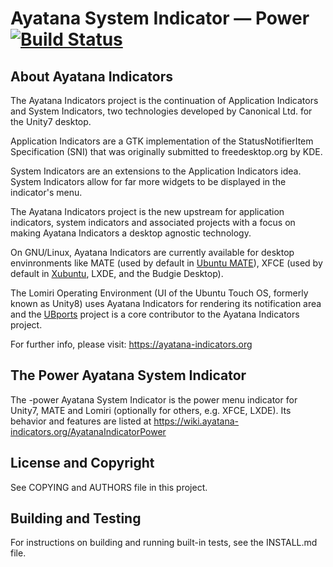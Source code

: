 # Ayatana System Indicator &mdash; Power [![Build Status](https://api.travis-ci.com/AyatanaIndicators/ayatana-indicator-power.svg)](https://travis-ci.com/github/AyatanaIndicators/ayatana-indicator-power)

## About Ayatana Indicators

The Ayatana Indicators project is the continuation of Application
Indicators and System Indicators, two technologies developed by Canonical
Ltd. for the Unity7 desktop.

Application Indicators are a GTK implementation of the StatusNotifierItem
Specification (SNI) that was originally submitted to freedesktop.org by
KDE.

System Indicators are an extensions to the Application Indicators idea.
System Indicators allow for far more widgets to be displayed in the
indicator's menu.

The Ayatana Indicators project is the new upstream for application
indicators, system indicators and associated projects with a focus on
making Ayatana Indicators a desktop agnostic technology.

On GNU/Linux, Ayatana Indicators are currently available for desktop
envinronments like MATE (used by default in [Ubuntu
MATE](https://ubuntu-mate.com)), XFCE (used by default in
[Xubuntu](https://bluesabre.org/2021/02/25/xubuntu-21-04-progress-update/),
LXDE, and the Budgie Desktop).

The Lomiri Operating Environment (UI of the Ubuntu Touch OS, formerly
known as Unity8) uses Ayatana Indicators for rendering its notification
area and the [UBports](https://ubports.com) project is a core contributor
to the Ayatana Indicators project.

For further info, please visit:
https://ayatana-indicators.org


## The Power Ayatana System Indicator

The -power Ayatana System Indicator is the power menu indicator for
Unity7, MATE and Lomiri (optionally for others, e.g. XFCE, LXDE). Its
behavior and features are listed at
https://wiki.ayatana-indicators.org/AyatanaIndicatorPower

## License and Copyright

See COPYING and AUTHORS file in this project.

## Building and Testing

For instructions on building and running built-in tests, see the INSTALL.md file.
